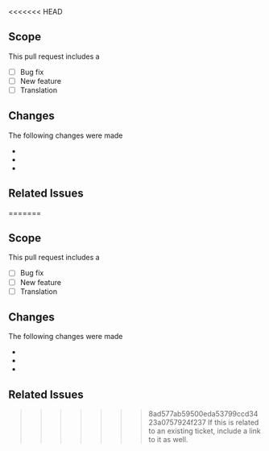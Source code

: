 <<<<<<< HEAD
## Scope
This pull request includes a

- [ ] Bug fix
- [ ] New feature
- [ ] Translation

## Changes
The following changes were made

-
-
-

## Related Issues
=======
## Scope
This pull request includes a

- [ ] Bug fix
- [ ] New feature
- [ ] Translation

## Changes
The following changes were made

-
-
-

## Related Issues
>>>>>>> 8ad577ab59500eda53799ccd3423a0757924f237
If this is related to an existing ticket, include a link to it as well.
